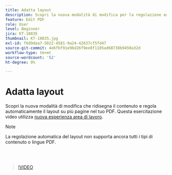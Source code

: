 ```yaml
---
title: Adatta layout
description: Scopri la nuova modalità di modifica per la regolazione automatica dei contenuti
feature: Edit PDF
role: User
level: Beginner
jira: KT-10835
thumbnail: KT-10835.jpg
exl-id: f6d9daa7-5022-4581-9a24-42637cf5fd47
source-git-commit: 4e6fbf91e96d26f9ee8f1105ad68738b9450a32d
workflow-type: tm+mt
source-wordcount: '52'
ht-degree: 0%

---
```


# Adatta layout

Scopri la nuova modalità di modifica che ridisegna il contenuto e regola automaticamente il layout su più pagine nel tuo PDF. Questa esercitazione video utilizza [nuova esperienza area di lavoro](new-workspace.md).

>[!NOTE]
>
>La regolazione automatica del layout non supporta ancora tutti i tipi di contenuto o lingue PDF.

<br> 

>[!VIDEO](https://video.tv.adobe.com/v/346975?quality=12&learn=on&hidetitle=true)
